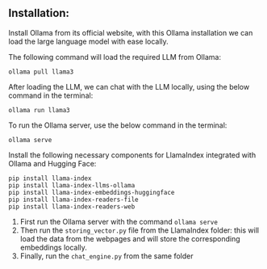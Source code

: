 ## Installation:

Install Ollama from its official website, with this Ollama installation we can load the large language model with ease locally.

The following command will load the required LLM from Ollama:

```
ollama pull llama3
```

After loading the LLM, we can chat with the LLM locally, using the below command in the terminal:

```
ollama run llama3
```

To run the Ollama server, use the below command in the terminal:

```
ollama serve
```

Install the following necessary components for LlamaIndex integrated with Ollama and Hugging Face:

```
pip install llama-index
pip install llama-index-llms-ollama
pip install llama-index-embeddings-huggingface
pip install llama-index-readers-file
pip install llama-index-readers-web

```

1. First run the Ollama server with the command `ollama serve`
2. Then run the `storing_vector.py` file from the LlamaIndex folder: this will load the data from the webpages and will store the corresponding embeddings locally.
3. Finally, run the `chat_engine.py` from the same folder
